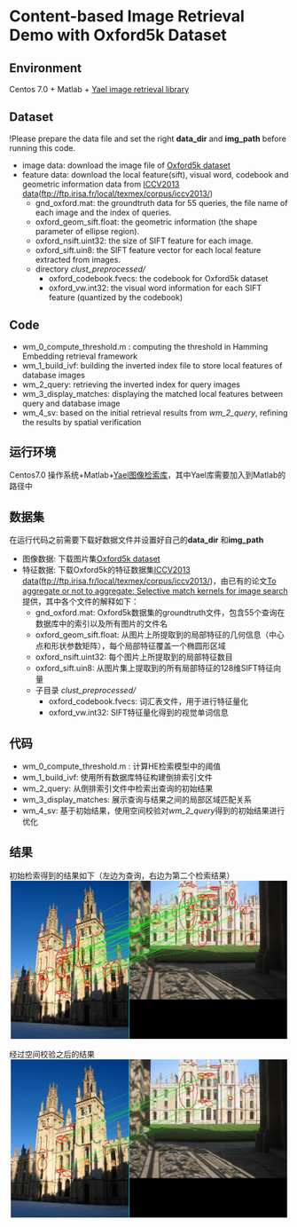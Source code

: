 # Content-based Image Retrieval Demo with Oxford5k Dataset

## Environment
Centos 7.0 + Matlab + [Yael image retrieval library](https://gforge.inria.fr/frs/download.php/file/34218/yael_matlab_linux64_v438.tar.gz)

## Dataset
  !Please prepare the data file and set the right **data_dir** and **img_path** before running this code.
- image data: download the image file of [Oxford5k dataset](http://www.robots.ox.ac.uk/~vgg/data/oxbuildings/oxbuild_images.tgz)
- feature data: download the local feature(sift), visual word, codebook and geometric information data from [ICCV2013 data](ftp://ftp.irisa.fr/local/texmex/corpus/iccv2013/)(ftp://ftp.irisa.fr/local/texmex/corpus/iccv2013/)
  - gnd_oxford.mat: the groundtruth data for 55 queries, the file name of each image and the index of queries.
  - oxford_geom_sift.float: the geometric information (the shape parameter of ellipse region).
  - oxford_nsift.uint32: the size of SIFT feature for each image.
  - oxford_sift.uin8: the SIFT feature vector for each local feature extracted from images.
  - directory *clust_preprocessed/*
    - oxford_codebook.fvecs: the codebook for Oxford5k dataset
    - oxford_vw.int32: the visual word information for each SIFT feature (quantized by the codebook)
  
## Code
- wm_0_compute_threshold.m : computing the threshold in Hamming Embedding retrieval framework
- wm_1_build_ivf: building the inverted index file to store local features of database images
- wm_2_query: retrieving the inverted index for query images
- wm_3_display_matches: displaying the matched local features between query and database image
- wm_4_sv: based on the initial retrieval results from *wm_2_query*, refining the results by spatial verification



## 运行环境
Centos7.0 操作系统+Matlab+[Yael图像检索库](https://gforge.inria.fr/frs/download.php/file/34218/yael_matlab_linux64_v438.tar.gz)，其中Yael库需要加入到Matlab的路径中

## 数据集
在运行代码之前需要下载好数据文件并设置好自己的**data_dir** 和**img_path**
- 图像数据: 下载图片集[Oxford5k dataset](http://www.robots.ox.ac.uk/~vgg/data/oxbuildings/oxbuild_images.tgz)
- 特征数据: 下载Oxford5k的特征数据集[ICCV2013 data](ftp://ftp.irisa.fr/local/texmex/corpus/iccv2013/)(ftp://ftp.irisa.fr/local/texmex/corpus/iccv2013/)，由已有的论文[To aggregate or not to aggregate: Selective match kernels for image search](http://hal.inria.fr/docs/00/86/46/84/PDF/iccv13_tolias.pdf)提供，其中各个文件的解释如下：
  - gnd_oxford.mat: Oxford5k数据集的groundtruth文件，包含55个查询在数据库中的索引以及所有图片的文件名
  - oxford_geom_sift.float: 从图片上所提取到的局部特征的几何信息（中心点和形状参数矩阵），每个局部特征覆盖一个椭圆形区域
  - oxford_nsift.uint32: 每个图片上所提取到的局部特征数目
  - oxford_sift.uin8: 从图片集上提取到的所有局部特征的128维SIFT特征向量
  - 子目录 *clust_preprocessed/*
    - oxford_codebook.fvecs: 词汇表文件，用于进行特征量化
    - oxford_vw.int32: SIFT特征量化得到的视觉单词信息
  
## 代码
- wm_0_compute_threshold.m : 计算HE检索模型中的阈值
- wm_1_build_ivf: 使用所有数据库特征构建倒排索引文件
- wm_2_query: 从倒排索引文件中检索出查询的初始结果
- wm_3_display_matches: 展示查询与结果之间的局部区域匹配关系
- wm_4_sv: 基于初始结果，使用空间校验对*wm_2_query*得到的初始结果进行优化


## 结果
初始检索得到的结果如下（左边为查询，右边为第二个检索结果） ![oxford_initial_match](https://github.com/wangmaoCS/Oxford_demo/blob/master/q1_db2_matches.jpg)

经过空间校验之后的结果 ![oxford_sp_match](https://github.com/wangmaoCS/Oxford_demo/blob/master/q1_db2_matches_sv.jpg)